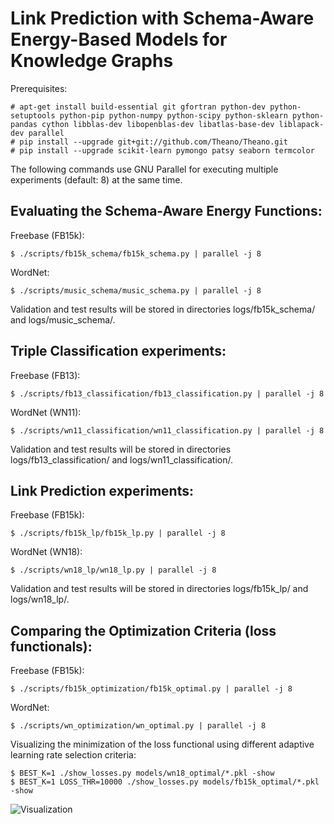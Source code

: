 # Link Prediction with Schema-Aware Energy-Based Models for Knowledge Graphs

Prerequisites:

    # apt-get install build-essential git gfortran python-dev python-setuptools python-pip python-numpy python-scipy python-sklearn python-pandas cython libblas-dev libopenblas-dev libatlas-base-dev liblapack-dev parallel
    # pip install --upgrade git+git://github.com/Theano/Theano.git
    # pip install --upgrade scikit-learn pymongo patsy seaborn termcolor

The following commands use GNU Parallel for executing multiple experiments (default: 8) at the same time.

## Evaluating the Schema-Aware Energy Functions:

Freebase (FB15k):

    $ ./scripts/fb15k_schema/fb15k_schema.py | parallel -j 8

WordNet:

    $ ./scripts/music_schema/music_schema.py | parallel -j 8

Validation and test results will be stored in directories logs/fb15k_schema/ and logs/music_schema/.

## Triple Classification experiments:

Freebase (FB13):

    $ ./scripts/fb13_classification/fb13_classification.py | parallel -j 8

WordNet (WN11):

    $ ./scripts/wn11_classification/wn11_classification.py | parallel -j 8

Validation and test results will be stored in directories logs/fb13_classification/ and logs/wn11_classification/.

## Link Prediction experiments:

Freebase (FB15k):

    $ ./scripts/fb15k_lp/fb15k_lp.py | parallel -j 8

WordNet (WN18):

    $ ./scripts/wn18_lp/wn18_lp.py | parallel -j 8

Validation and test results will be stored in directories logs/fb15k_lp/ and logs/wn18_lp/.

## Comparing the Optimization Criteria (loss functionals):

Freebase (FB15k):

    $ ./scripts/fb15k_optimization/fb15k_optimal.py | parallel -j 8

WordNet:

    $ ./scripts/wn_optimization/wn_optimal.py | parallel -j 8

Visualizing the minimization of the loss functional using different adaptive learning rate selection criteria:

    $ BEST_K=1 ./show_losses.py models/wn18_optimal/*.pkl -show
    $ BEST_K=1 LOSS_THR=10000 ./show_losses.py models/fb15k_optimal/*.pkl -show

![Visualization](http://slides.neuralnoise.com/schema/schema.png)
